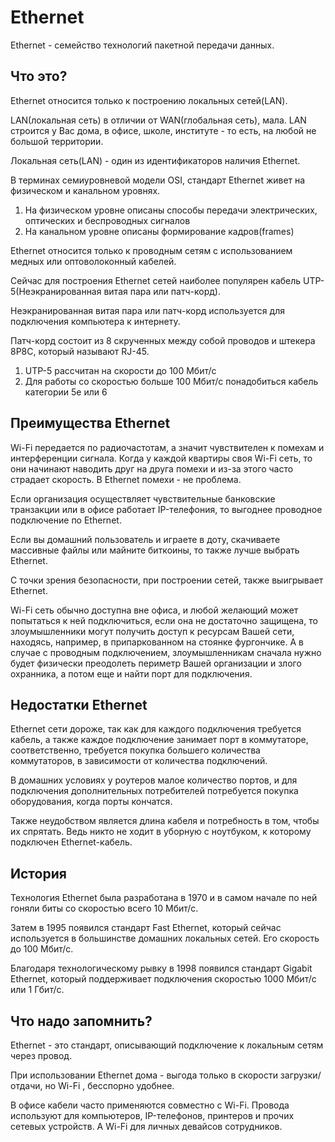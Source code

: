 # Ethernet
Ethernet - семейство технологий пакетной передачи данных.

## Что это?

Ethernet относится только к построению локальных сетей(LAN).

LAN(локальная сеть) в отличии от WAN(глобальная сеть), мала. LAN строится у Вас дома, в офисе, школе, институте - то есть, на любой не большой территории.

Локальная сеть(LAN) - один из идентификаторов наличия Ethernet.

В терминах семиуровневой модели OSI, стандарт Ethernet живет на физическом и канальном уровнях.
1. На физическом уровне описаны способы передачи электрических, оптических и беспроводных сигналов
2. На канальном уровне описаны формирование кадров(frames)

Ethernet относится только к проводным сетям с использованием медных или оптоволоконный кабелей.

Сейчас для построения Ethernet сетей наиболее популярен кабель UTP-5(Неэкранированная витая пара или патч-корд).

Неэкранированная витая пара или патч-корд используется для подключения компьютера к интернету.

Патч-корд состоит из 8 скрученных между собой проводов и штекера 8P8C, который называют RJ-45.

1. UTP-5 рассчитан на скорости до 100 Мбит/с
2. Для работы со скоростью больше 100 Мбит/с понадобиться кабель категории 5е или 6

## Преимущества Ethernet
Wi-Fi передается по радиочастотам, а значит чувствителен к помехам и интерференции сигнала. Когда у каждой квартиры своя Wi-Fi сеть, то они начинают наводить друг на друга помехи и из-за этого часто страдает скорость. В Ethernet помехи - не проблема.

Если организация осуществляет чувствительные банковские транзакции или в офисе работает IP-телефония, то выгоднее проводное подключение по Ethernet.

Если вы домашний пользователь и играете в доту, скачиваете массивные файлы или майните биткоины, то также лучше выбрать Ethernet.

С точки зрения безопасности, при построении сетей, также выигрывает Ethernet.

Wi-Fi сеть обычно доступна вне офиса, и любой желающий может попытаться к ней подключиться, если она не достаточно защищена, то злоумышленники могут получить доступ к ресурсам Вашей сети, находясь, например, в припаркованном на стоянке фургончике. А в случае с проводным подключением, злоумышленникам сначала нужно будет физически преодолеть периметр Вашей организации и злого охранника, а потом еще и найти порт для подключения.

## Недостатки Ethernet
Ethernet сети дороже, так как для каждого подключения требуется кабель, а также каждое подключение занимает порт в коммутаторе, соответственно, требуется покупка большего количества коммутаторов, в зависимости от количества подключений.

В домашних условиях у роутеров малое количество портов, и для подключения дополнительных потребителей потребуется покупка оборудования, когда порты кончатся.

Также неудобством является длина кабеля и потребность в том, чтобы их спрятать. Ведь никто не ходит в уборную с ноутбуком, к которому подключен Ethernet-кабель.

## История
Технология Ethernet была разработана в 1970 и в самом начале по ней гоняли биты со скоростью всего 10 Мбит/с.

Затем в 1995 появился стандарт Fast Ethernet, который сейчас используется в большинстве домашних локальных сетей. Его скорость до 100 Мбит/c.

Благодаря технологическому рывку в 1998 появился стандарт Gigabit Ethernet, который поддерживает подключения скоростью 1000 Мбит/с или 1 Гбит/c.

## Что надо запомнить?
Ethernet - это стандарт, описывающий подключение к локальным сетям через провод.

При использовании Ethernet дома - выгода только в скорости загрузки/отдачи, но Wi-Fi , бесспорно удобнее.

В офисе кабели часто применяются совместно с Wi-Fi. Провода используют для компьютеров, IP-телефонов, принтеров и прочих сетевых устройств. А Wi-Fi для личных девайсов сотрудников.